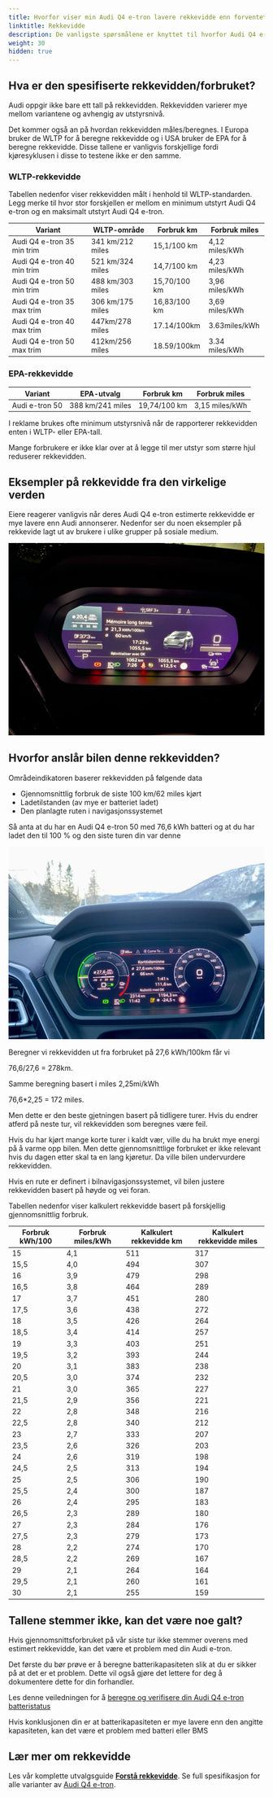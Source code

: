 ```yaml
---
title: Hvorfor viser min Audi Q4 e-tron lavere rekkevidde enn forventet?
linktitle: Rekkevidde
description: De vanligste spørsmålene er knyttet til hvorfor Audi Q4 e-tron-eiere opplever at bilen viser lavere forventet rekkevidde enn spesifisert.
weight: 30
hidden: true
---
```


## Hva er den spesifiserte rekkevidden/forbruket?

Audi oppgir ikke bare ett tall på rekkevidden. Rekkevidden varierer mye mellom variantene og avhengig av utstyrsnivå.

Det kommer også an på hvordan rekkevidden måles/beregnes. I Europa bruker de WLTP for å beregne rekkevidde og i USA bruker de EPA for å beregne rekkevidde.
Disse tallene er vanligvis forskjellige fordi kjøresyklusen i disse to testene ikke er den samme.

### WLTP-rekkevidde

Tabellen nedenfor viser rekkevidden målt i henhold til WLTP-standarden. Legg merke til hvor stor forskjellen er mellom en minimum utstyrt Audi Q4 e-tron og en maksimalt utstyrt Audi Q4 e-tron.

| Variant | WLTP-område | Forbruk km | Forbruk miles |
|-------|--------|--------|------|
| Audi Q4 e-tron 35 min trim | 341 km/212 miles | 15,1/100 km | 4,12 miles/kWh |
| Audi Q4 e-tron 40 min trim | 521 km/324 miles | 14,7/100 km | 4,23 miles/kWh |
| Audi Q4 e-tron 50 min trim | 488 km/303 miles | 15,70/100 km | 3,96 miles/kWh |
| Audi Q4 e-tron 35 max trim | 306 km/175 miles | 16,83/100 km | 3,69 miles/kWh |
| Audi Q4 e-tron 40 max trim | 447km/278 miles | 17.14/100km | 3.63miles/kWh |
| Audi Q4 e-tron 50 max trim | 412km/256 miles | 18.59/100km | 3.34 miles/kWh |

### EPA-rekkevidde

| Variant | EPA-utvalg | Forbruk km | Forbruk miles |
|-------|--------|--------|------|
| Audi e-tron 50 | 388 km/241 miles | 19,74/100 km | 3,15 miles/kWh |

I reklame brukes ofte minimum utstyrsnivå når de rapporterer rekkevidden enten i WLTP- eller EPA-tall.

Mange forbrukere er ikke klar over at å legge til mer utstyr som større hjul reduserer rekkevidden.

## Eksempler på rekkevidde fra den virkelige verden

Eiere reagerer vanligvis når deres Audi Q4 e-tron estimerte rekkevidde er mye lavere enn Audi annonserer.
Nedenfor ser du noen eksempler på rekkevide lagt ut av brukere i ulike grupper på sosiale medium.

![Lavt område](lowrangeexample.jpg)

## Hvorfor anslår bilen denne rekkevidden?

Områdeindikatoren baserer rekkevidden på følgende data

- Gjennomsnittlig forbruk de siste 100 km/62 miles kjørt
- Ladetilstanden (av mye er batteriet ladet)
- Den planlagte ruten i navigasjonssystemet

Så anta at du har en Audi Q4 e-tron 50 med 76,6 kWh batteri og at du har ladet den til 100 % og den siste turen din var denne

![Triphistory](triphistory.jpg "Triphistory")

Beregner vi rekkevidden ut fra forbruket på 27,6 kWh/100km får vi

76,6/27,6 = 278km.

Samme beregning basert i miles 2,25mi/kWh

76,6*2,25 = 172 miles.

Men dette er den beste gjetningen basert på tidligere turer. Hvis du endrer atferd på neste tur, vil rekkevidden som beregnes være feil.

Hvis du har kjørt mange korte turer i kaldt vær, ville du ha brukt mye energi på å varme opp bilen. Men dette gjennomsnittlige forbruket er ikke relevant hvis du dagen etter skal ta en lang kjøretur. Da ville bilen undervurdere rekkevidden.

Hvis en rute er definert i bilnavigasjonssystemet, vil bilen justere rekkevidden basert på høyde og vei foran.

Tabellen nedenfor viser kalkulert rekkevidde basert på forskjellig gjennomsnittlig forbruk.

|Forbruk kWh/100|Forbruk miles/kWh|Kalkulert rekkevidde km|Kalkulert rekkevidde miles|
|---|---|--|---------|
|15|4,1|511|317
|15,5 |4,0|494|307|
|16|3,9|479|298|
|16,5|3,8|464|289|
|17|3,7|451|280|
|17,5|3,6|438|272|
|18|3,5|426|264|
|18,5|3,4|414|257|
|19|3,3|403|251|
|19,5|3,2|393|244|
|20|3,1|383|238|
|20,5|3,0|374|232|
|21|3,0|365|227|
|21,5|2,9|356|221|
|22|2,8|348|216|
|22,5|2,8|340|212|
|23|2,7|333|207|
|23,5|2,6|326|203|
|24|2,6|319|198|
|24,5|2,5|313|194|
|25|2,5|306|190|
|25,5|2,4|300|187|
|26|2,4|295|183|
|26,5|2,3|289|180|
|27 |2,3|284|176|
|27,5|2,3|279|173|
|28 |2,2|274|170|
|28,5|2,2|269|167|
|29 |2,1|264|164|
|29,5|2,1|260|161|
|30 |2,1|255|159|

## Tallene stemmer ikke, kan det være noe galt?

Hvis gjennomsnittsforbruket på vår siste tur ikke stemmer overens med estimert rekkevidde, kan det være et problem med din Audi e-tron.

Det første du bør prøve er å beregne batterikapasiteten slik at du er sikker på at det er et problem. Dette vil også gjøre det lettere for deg å dokumentere dette for din forhandler.

Les denne veiledningen for å [beregne og verifisere din Audi Q4 e-tron batteristatus](../../../../../guides/checkingbatteryhealth/)

Hvis konklusjonen din er at batterikapasiteten er mye lavere enn den angitte kapasiteten, kan det være et problem med batteri eller BMS

## Lær mer om rekkevidde

Les vår komplette utvalgsguide **[Forstå rekkevidde](../../../../../guides/understandingrange/)**.
Se full spesifikasjon for alle varianter av [Audi Q4 e-tron](../../../specifications).